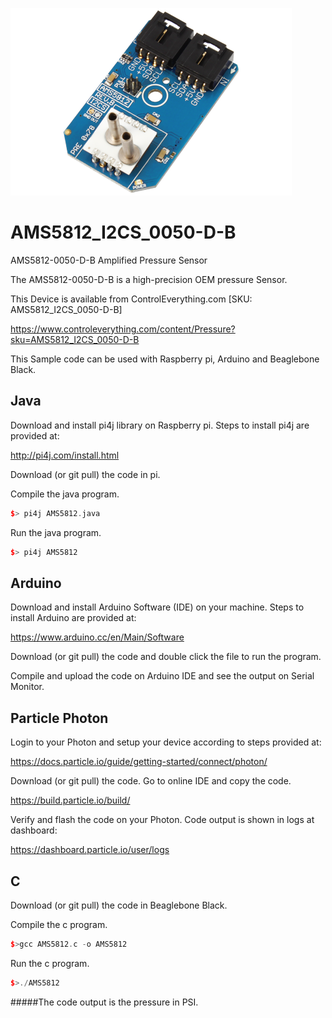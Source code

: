 [![AMS5812_I2CS_0050-D-B](AMS5812_I2CS_0050-D-B.png)](https://www.controleverything.com/content/Pressure?sku=AMS5812_I2CS_0050-D-B)
# AMS5812_I2CS_0050-D-B
AMS5812-0050-D-B Amplified Pressure Sensor 

The AMS5812-0050-D-B is a high-precision OEM pressure Sensor.

This Device is available from ControlEverything.com [SKU: AMS5812_I2CS_0050-D-B]

https://www.controleverything.com/content/Pressure?sku=AMS5812_I2CS_0050-D-B

This Sample code can be used with Raspberry pi, Arduino and Beaglebone Black.

## Java
Download and install pi4j library on Raspberry pi. Steps to install pi4j are provided at:

http://pi4j.com/install.html

Download (or git pull) the code in pi.

Compile the java program.
```cpp
$> pi4j AMS5812.java
```

Run the java program.
```cpp
$> pi4j AMS5812
```

## Arduino
Download and install Arduino Software (IDE) on your machine. Steps to install Arduino are provided at:

https://www.arduino.cc/en/Main/Software

Download (or git pull) the code and double click the file to run the program.

Compile and upload the code on Arduino IDE and see the output on Serial Monitor.

## Particle Photon
Login to your Photon and setup your device according to steps provided at:

https://docs.particle.io/guide/getting-started/connect/photon/

Download (or git pull) the code. Go to online IDE and copy the code.

https://build.particle.io/build/

Verify and flash the code on your Photon. Code output is shown in logs at dashboard:

https://dashboard.particle.io/user/logs

## C

Download (or git pull) the code in Beaglebone Black.

Compile the c program.
```cpp
$>gcc AMS5812.c -o AMS5812
```
Run the c program.
```cpp
$>./AMS5812
```
#####The code output is the pressure in PSI.
